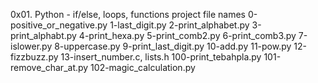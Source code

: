 0x01. Python - if/else, loops, functions project
file names
0-positive_or_negative.py
1-last_digit.py
2-print_alphabet.py
3-print_alphabt.py
4-print_hexa.py
5-print_comb2.py
6-print_comb3.py
7-islower.py
8-uppercase.py
9-print_last_digit.py
10-add.py
11-pow.py
12-fizzbuzz.py
13-insert_number.c, lists.h
100-print_tebahpla.py
101-remove_char_at.py
102-magic_calculation.py
